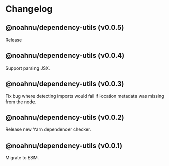 # Changelog

<!-- MONOWEAVE:BELOW -->

## @noahnu/dependency-utils (v0.0.5) <a name="0.0.5"></a>

Release



## @noahnu/dependency-utils (v0.0.4) <a name="0.0.4"></a>

Support parsing JSX.



## @noahnu/dependency-utils (v0.0.3) <a name="0.0.3"></a>

Fix bug where detecting imports would fail if location metadata was missing from the node.



## @noahnu/dependency-utils (v0.0.2) <a name="0.0.2"></a>

Release new Yarn dependencer checker.



## @noahnu/dependency-utils (v0.0.1) <a name="0.0.1"></a>

Migrate to ESM.

